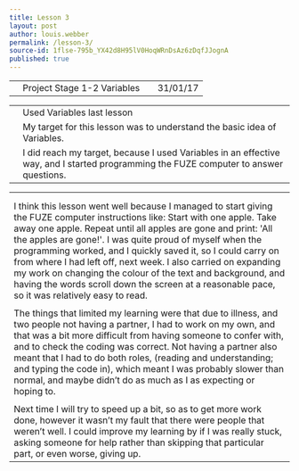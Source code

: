 ```yaml
---
title: Lesson 3
layout: post
author: louis.webber
permalink: /lesson-3/
source-id: 1flse-795b_YX42d8H95lV0HoqWRnDsAz6zDqfJJognA
published: true
---
```

<table>
  <tr>
    <td></td>
    <td>Project Stage 1-2 Variables</td>
    <td></td>
    <td>31/01/17</td>
  </tr>
</table>


<table>
  <tr>
    <td></td>
    <td>Used Variables last lesson</td>
  </tr>
  <tr>
    <td></td>
    <td>My target for this lesson was to understand the basic idea of Variables.</td>
  </tr>
  <tr>
    <td></td>
    <td> I did reach my target, because I used Variables in an effective way, and I started programming the FUZE computer to answer questions.</td>
  </tr>
</table>


<table>
  <tr>
    <td></td>
  </tr>
  <tr>
    <td></td>
  </tr>
  <tr>
    <td>I think this lesson went well because I managed to start giving the FUZE computer instructions like: Start with one apple. Take away one apple. Repeat until all apples are gone and print: 'All the apples are gone!'. I was quite proud of myself when the programming worked, and I quickly saved it, so I could carry on from where I had left off, next week. I also carried on expanding my work on changing the colour of the text and background, and having the words scroll down the screen at a reasonable pace, so it was relatively easy to read.</td>
  </tr>
  <tr>
    <td></td>
  </tr>
  <tr>
    <td>The things that limited my learning were that due to illness, and two people not having a partner, I had to work on my own, and that was a bit more difficult from having someone to confer with, and to check the coding was correct. Not having a partner also meant that I had to do both roles, (reading and understanding; and typing the code in), which meant I was probably slower than normal, and maybe didn’t do as much as I as expecting or hoping to.</td>
  </tr>
  <tr>
    <td></td>
  </tr>
  <tr>
    <td>Next time I will try to speed up a bit, so as to get more work done, however it wasn’t my fault that there were people that weren’t well. I could improve my learning by if I was really stuck, asking someone for help rather than skipping that particular part, or even worse, giving up.</td>
  </tr>
</table>


